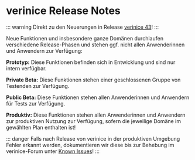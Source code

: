 <!-- © 2025 The Project Contributors - see AUTHORS.txt -->
# verinice Release Notes

::: warning Direkt zu den Neuerungen in Release [verinice 43](/release-notes/verinice-43.md)!
:::

Neue Funktionen und insbesondere ganze Domänen durchlaufen verschiedene Release-Phasen und stehen ggf. nicht allen Anwenderinnen und Anwendern zur Verfügung:

**Prototyp:** Diese Funktionen befinden sich in Entwicklung und sind nur intern verfügbar.

**Private Beta:** Diese Funktionen stehen einer geschlossenen Gruppe von Testenden zur Verfügung.

**Public Beta:** Diese Funktionen stehen allen Anwenderinnen und Anwendern für Tests zur Verfügung.

**Produktiv:** Diese Funktionen stehen allen Anwenderinnen und Anwendern zur produktiven Nutzung zur Verfügung, sofern die jeweilige Domäne im gewählten Plan enthalten ist!

::: danger Falls nach Release von verinice in der produktiven Umgebung Fehler erkannt werden, dokumentieren wir diese bis zur Behebung im verinice-Forum unter [Known Issues](https://forum.verinice.com/c/veo/known-issues/87)!
:::
